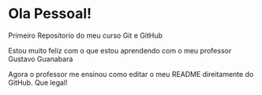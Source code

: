 # Ola Pessoal!
 Primeiro Repositorio do meu curso Git e GitHub

Estou muito feliz com o que estou aprendendo com o meu professor Gustavo Guanabara

Agora o professor me ensinou como editar o meu README direitamente do GitHub. Que legal!

